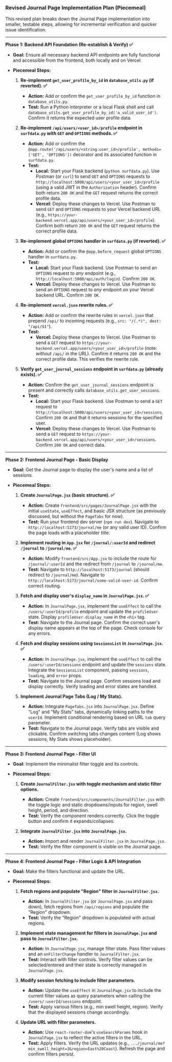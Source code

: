 ### Revised Journal Page Implementation Plan (Piecemeal)

This revised plan breaks down the Journal Page implementation into smaller, testable steps, allowing for incremental verification and quicker issue identification.

---

**Phase 1: Backend API Foundation (Re-establish & Verify) ✅**
*   **Goal:** Ensure all necessary backend API endpoints are fully functional and accessible from the frontend, both locally and on Vercel.
*   **Piecemeal Steps:**

    1.  **Re-implement `get_user_profile_by_id` in `database_utils.py` (if reverted). ✅**
        *   **Action:** Add or confirm the `get_user_profile_by_id` function in `database_utils.py`.
        *   **Test:** Run a Python interpreter or a local Flask shell and call `database_utils.get_user_profile_by_id('a_valid_user_id')`. Confirm it returns the expected user profile data.

    2.  **Re-implement `/api/users/<user_id>/profile` endpoint in `surfdata.py` with `GET` and `OPTIONS` methods. ✅**
        *   **Action:** Add or confirm the `@app.route('/api/users/<string:user_id>/profile', methods=['GET', 'OPTIONS'])` decorator and its associated function in `surfdata.py`.
        *   **Test:**
            *   **Local:** Start your Flask backend (`python surfdata.py`). Use Postman (or `curl`) to send `GET` and `OPTIONS` requests to `http://localhost:5000/api/users/<your_user_id>/profile` (using a valid JWT in the `Authorization` header). Confirm both return `200 OK` and the `GET` request returns the correct profile data.
            *   **Vercel:** Deploy these changes to Vercel. Use Postman to send `GET` and `OPTIONS` requests to your Vercel backend URL (e.g., `https://your-backend.vercel.app/api/users/<your_user_id>/profile`). Confirm both return `200 OK` and the `GET` request returns the correct profile data.

    3.  **Re-implement global `OPTIONS` handler in `surfdata.py` (if reverted). ✅**
        *   **Action:** Add or confirm the `@app.before_request` global `OPTIONS` handler in `surfdata.py`.
        *   **Test:**
            *   **Local:** Start your Flask backend. Use Postman to send an `OPTIONS` request to *any* endpoint (e.g., `http://localhost:5000/api/auth/login`). Confirm `200 OK`.
            *   **Vercel:** Deploy these changes to Vercel. Use Postman to send an `OPTIONS` request to *any* endpoint on your Vercel backend URL. Confirm `200 OK`.

    4.  **Re-implement `vercel.json` rewrite rules. ✅**
        *   **Action:** Add or confirm the rewrite rules in `vercel.json` that prepend `/api/` to incoming requests (e.g., `src: "/(.*)", dest: "/api/$1"`).
        *   **Test:**
            *   **Vercel:** Deploy these changes to Vercel. Use Postman to send a `GET` request to `https://your-backend.vercel.app/users/<your_user_id>/profile` (note: *without* `/api/` in the URL). Confirm it returns `200 OK` and the correct profile data. This verifies the rewrite rule.

    5.  **Verify `get_user_journal_sessions` endpoint in `surfdata.py` (already exists). ✅**
        *   **Action:** Confirm the `get_user_journal_sessions` endpoint is present and correctly calls `database_utils.get_user_sessions`.
        *   **Test:**
            *   **Local:** Start your Flask backend. Use Postman to send a `GET` request to `http://localhost:5000/api/users/<your_user_id>/sessions`. Confirm `200 OK` and that it returns sessions for the specified user.
            *   **Vercel:** Deploy these changes to Vercel. Use Postman to send a `GET` request to `https://your-backend.vercel.app/api/users/<your_user_id>/sessions`. Confirm `200 OK` and correct data.

---

**Phase 2: Frontend Journal Page - Basic Display**
*   **Goal:** Get the Journal page to display the user's name and a list of sessions.
*   **Piecemeal Steps:**

    1.  **Create `JournalPage.jsx` (basic structure). ✅**
        *   **Action:** Create `frontend/src/pages/JournalPage.jsx` with the initial `useState`, `useEffect`, and basic JSX structure (as previously discussed, but without the `PageTabs` for now).
        *   **Test:** Run your frontend dev server (`npm run dev`). Navigate to `http://localhost:5173/journal/me` (or any valid user ID). Confirm the page loads with a placeholder title.

    2.  **Implement routing in `App.jsx` for `/journal/:userId` and redirect `/journal` to `/journal/me`. ✅**
        *   **Action:** Modify `frontend/src/App.jsx` to include the route for `/journal/:userId` and the redirect from `/journal` to `/journal/me`.
        *   **Test:** Navigate to `http://localhost:5173/journal` (should redirect to `/journal/me`). Navigate to `http://localhost:5173/journal/some-valid-user-id`. Confirm correct routing.

    3.  **Fetch and display user's `display_name` in `JournalPage.jsx`. ✅**
        *   **Action:** In `JournalPage.jsx`, implement the `useEffect` to call the `/users/:userId/profile` endpoint and update the `profileUser` state. Display `profileUser.display_name` in the `<h1>` tag.
        *   **Test:** Navigate to the Journal page. Confirm the correct user's display name appears at the top of the page. Check console for any errors.

    4.  **Fetch and display sessions using `SessionsList` in `JournalPage.jsx`. ✅**
        *   **Action:** In `JournalPage.jsx`, implement the `useEffect` to call the `/users/:userId/sessions` endpoint and update the `sessions` state. Integrate the `SessionsList` component, passing `sessions`, `loading`, and `error` props.
        *   **Test:** Navigate to the Journal page. Confirm sessions load and display correctly. Verify loading and error states are handled.

    5.  **Implement Journal Page Tabs (Log / My Stats).**
        *   **Action:** Integrate `PageTabs.jsx` into `JournalPage.jsx`. Define "Log" and "My Stats" tabs, dynamically linking paths to the `userId`. Implement conditional rendering based on URL `tab` query parameter.
        *   **Test:** Navigate to the Journal page. Verify tabs are visible and clickable. Confirm switching tabs changes content (Log shows sessions, My Stats shows placeholder).

---

**Phase 3: Frontend Journal Page - Filter UI**
*   **Goal:** Implement the minimalist filter toggle and its controls.
*   **Piecemeal Steps:**

    1.  **Create `JournalFilter.jsx` with toggle mechanism and static filter options.**
        *   **Action:** Create `frontend/src/components/JournalFilter.jsx` with the toggle logic and static dropdowns/inputs for region, swell height, period, and direction.
        *   **Test:** Verify the component renders correctly. Click the toggle button and confirm it expands/collapses.

    2.  **Integrate `JournalFilter.jsx` into `JournalPage.jsx`.**
        *   **Action:** Import and render `JournalFilter.jsx` in `JournalPage.jsx`.
        *   **Test:** Verify the filter component is visible on the Journal page.

---

**Phase 4: Frontend Journal Page - Filter Logic & API Integration**
*   **Goal:** Make the filters functional and update the URL.
*   **Piecemeal Steps:**

    1.  **Fetch regions and populate "Region" filter in `JournalFilter.jsx`.**
        *   **Action:** In `JournalFilter.jsx` (or `JournalPage.jsx` and pass down), fetch regions from `/api/regions` and populate the "Region" dropdown.
        *   **Test:** Verify the "Region" dropdown is populated with actual regions.

    2.  **Implement state management for filters in `JournalPage.jsx` and pass to `JournalFilter.jsx`.**
        *   **Action:** In `JournalPage.jsx`, manage filter state. Pass filter values and an `onFilterChange` handler to `JournalFilter.jsx`.
        *   **Test:** Interact with filter controls. Verify filter values can be selected/entered and their state is correctly managed in `JournalPage.jsx`.

    3.  **Modify session fetching to include filter parameters.**
        *   **Action:** Update the `useEffect` in `JournalPage.jsx` to include the current filter values as query parameters when calling the `/users/:userId/sessions` endpoint.
        *   **Test:** Apply various filters (e.g., min swell height, region). Verify that the displayed sessions change accordingly.

    4.  **Update URL with filter parameters.**
        *   **Action:** Use `react-router-dom`'s `useSearchParams` hook in `JournalPage.jsx` to reflect the active filters in the URL.
        *   **Test:** Apply filters. Verify the URL updates (e.g., `.../journal/me?min_swell_height=3&region=East%20Coast`). Refresh the page and confirm filters persist.